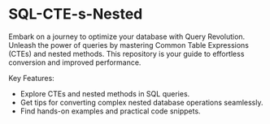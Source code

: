 # SQL-CTE-s-Nested
 Embark on a journey to optimize your database with Query Revolution. Unleash the power of queries by mastering Common Table Expressions (CTEs) and nested methods. This repository is your guide to effortless conversion and improved performance.

Key Features:
* Explore CTEs and nested methods in SQL queries.
* Get tips for converting complex nested database operations seamlessly.
* Find hands-on examples and practical code snippets.
